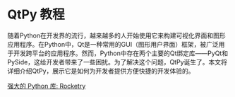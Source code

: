 # QtPy 教程

<show-structure depth="2"/>

随着Python在开发界的流行，越来越多的人开始使用它来构建可视化界面和图形应用程序。在Python中，Qt是一种常用的GUI（图形用户界面）框架，被广泛用于开发跨平台的应用程序。然而，Python中存在两个主要的Qt绑定库——PyQt和PySide，这给开发者带来了一些困扰。为了解决这个问题，QtPy诞生了。本文将详细介绍QtPy，展示它是如何为开发者提供方便快捷的开发体验的。


<seealso>
<category ref="ref_docs">
    <a href="https://mp.weixin.qq.com/s/Be9vRIoJdzTtMLqncGqjPQ">强大的 Python 库: Rocketry</a>
</category>
<category ref="ref_github"></category>
<category ref="ref_issues"></category>
<category ref="ref_hf"></category>
<category ref="ref_ms"></category>
</seealso>